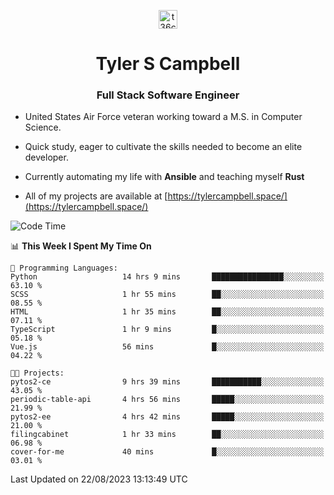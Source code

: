 <p align="center">
<a href="https://www.linkedin.com/in/t36campbell" target="blank"><img align="center" src="https://ik.imagekit.io/t36campbell/Portfolio/linkedin.png.original_m8bbGgPh6.png" alt="t36campbell" height="30" width="30" /></a>
</p>
<h1 align="center">Tyler S Campbell</h1>
<h3 align="center">Full Stack Software Engineer</h3>

* United States Air Force veteran working toward a M.S. in Computer Science.

* Quick study, eager to cultivate the skills needed to become an elite developer.

* Currently automating my life with **Ansible** and teaching myself **Rust**

* All of my projects are available at [https://tylercampbell.space/](https://tylercampbell.space/)

<!--START_SECTION:waka-->
![Code Time](http://img.shields.io/badge/Code%20Time-2%2C720%20hrs%2032%20mins-blue)

📊 **This Week I Spent My Time On** 

```text
💬 Programming Languages: 
Python                   14 hrs 9 mins       ████████████████░░░░░░░░░   63.10 % 
SCSS                     1 hr 55 mins        ██░░░░░░░░░░░░░░░░░░░░░░░   08.55 % 
HTML                     1 hr 35 mins        ██░░░░░░░░░░░░░░░░░░░░░░░   07.11 % 
TypeScript               1 hr 9 mins         █░░░░░░░░░░░░░░░░░░░░░░░░   05.18 % 
Vue.js                   56 mins             █░░░░░░░░░░░░░░░░░░░░░░░░   04.22 % 

🐱‍💻 Projects: 
pytos2-ce                9 hrs 39 mins       ███████████░░░░░░░░░░░░░░   43.05 % 
periodic-table-api       4 hrs 56 mins       █████░░░░░░░░░░░░░░░░░░░░   21.99 % 
pytos2-ee                4 hrs 42 mins       █████░░░░░░░░░░░░░░░░░░░░   21.00 % 
filingcabinet            1 hr 33 mins        ██░░░░░░░░░░░░░░░░░░░░░░░   06.98 % 
cover-for-me             40 mins             █░░░░░░░░░░░░░░░░░░░░░░░░   03.01 % 
```


 Last Updated on 22/08/2023 13:13:49 UTC
<!--END_SECTION:waka-->
